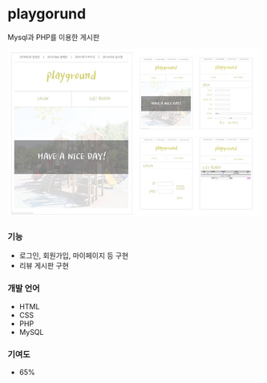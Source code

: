 # playgorund

Mysql과 PHP를 이용한 게시판

![Playground Main](./img/playground_full.jpg)

### 기능

- 로그인, 회원가입, 마이페이지 등 구현
- 리뷰 게시판 구현

### 개발 언어

- HTML
- CSS
- PHP
- MySQL

### 기여도

- 65%
